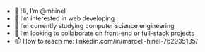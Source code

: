 - 👋 Hi, I’m @mhinel
- 👀 I’m interested in web developing
- 🌱 I’m currently studying computer science engineering
- 💞️ I’m looking to collaborate on front-end or full-stack projects
- 📫 How to reach me: linkedin.com/in/marcell-hinel-7b2935135/
